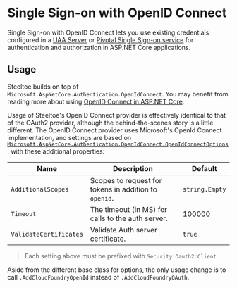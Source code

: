 # Single Sign-on with OpenID Connect

Single Sign-on with OpenID Connect lets you use existing credentials configured in a [UAA Server](https://github.com/cloudfoundry/uaa) or [Pivotal Single Sign-on service](https://docs.pivotal.io/p-identity) for authentication and authorization in ASP.NET Core applications.

## Usage

Steeltoe builds on top of `Microsoft.AspNetCore.Authentication.OpenIdConnect`. You may benefit from reading more about using [OpenID Connect in ASP.NET Core](https://andrewlock.net/an-introduction-to-openid-connect-in-asp-net-core/).

Usage of Steeltoe's OpenID Connect provider is effectively identical to that of the OAuth2 provider, although the behind-the-scenes story is a little different. The OpenID Connect provider uses Microsoft's OpenId Connect implementation, and settings are based on [`Microsoft.AspNetCore.Authentication.OpenIdConnect.OpenIdConnectOptions`](https://docs.microsoft.com/dotnet/api/microsoft.aspnetcore.authentication.openidconnect.openidconnectoptions), with these additional properties:

| Name | Description | Default |
| --- | --- | --- |
| `AdditionalScopes` | Scopes to request for tokens in addition to `openid`. | `string.Empty` |
| `Timeout` | The timeout (in MS) for calls to the auth server. | 100000 |
| `ValidateCertificates` | Validate Auth server certificate. | `true` |

>Each setting above must be prefixed with `Security:Oauth2:Client`.

Aside from the different base class for options, the only usage change is to call `.AddCloudFoundryOpenId` instead of `.AddCloudFoundryOAuth`.
